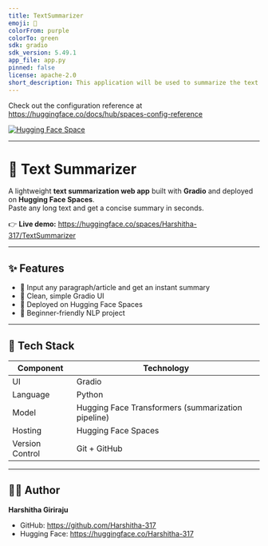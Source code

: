 ```yaml
---
title: TextSummarizer
emoji: 🐠
colorFrom: purple
colorTo: green
sdk: gradio
sdk_version: 5.49.1
app_file: app.py
pinned: false
license: apache-2.0
short_description: This application will be used to summarize the text
---
```


Check out the configuration reference at https://huggingface.co/docs/hub/spaces-config-reference

[![Hugging Face Space](https://img.shields.io/badge/%F0%9F%A4%97%20Try%20Live%20Demo%20on-Hugging%20Face-yellow?style=for-the-badge)](https://huggingface.co/spaces/Harshitha-317/TextSummarizer)

---

# 🧠 Text Summarizer

A lightweight **text summarization web app** built with **Gradio** and deployed on **Hugging Face Spaces**.  
Paste any long text and get a concise summary in seconds.

👉 **Live demo:** https://huggingface.co/spaces/Harshitha-317/TextSummarizer

---

## ✨ Features
- 📝 Input any paragraph/article and get an instant summary  
- 🧩 Clean, simple Gradio UI  
- 🚀 Deployed on Hugging Face Spaces  
- 🧠 Beginner-friendly NLP project

---

## 🧰 Tech Stack
| Component | Technology |
|---|---|
| UI | Gradio |
| Language | Python |
| Model | Hugging Face Transformers (summarization pipeline) |
| Hosting | Hugging Face Spaces |
| Version Control | Git + GitHub |



---

## 👩‍💻 Author
**Harshitha Giriraju**  
- GitHub: https://github.com/Harshitha-317  
- Hugging Face: https://huggingface.co/Harshitha-317

